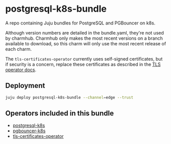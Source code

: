 # postgresql-k8s-bundle

A repo containing Juju bundles for PostgreSQL and PGBouncer on k8s.

Although version numbers are detailed in the bundle.yaml, they're not used by charmhub. Charmhub only makes the most recent versions on a branch available to download, so this charm will only use the most recent release of each charm.

The `tls-certificates-operator` currently uses self-signed certificates, but if security is a concern, replace these certificates as described in the [TLS operator docs](https://charmhub.io/tls-certificates-operator).

## Deployment
```bash
juju deploy postgresql-k8s-bundle --channel=edge --trust
```

## Operators included in this bundle

- [postgresql-k8s](https://charmhub.io/postgresql-k8s)
- [pgbouncer-k8s](https://charmhub.io/pgbouncer-k8s)
- [tls-certificates-operator](https://charmhub.io/tls-certificates-operator)

